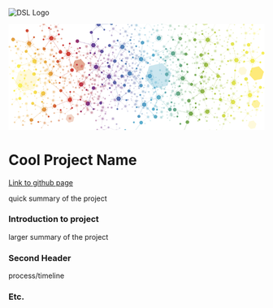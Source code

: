 ![DSL Logo][dsllogo]



![Data Vis][datavislogo]

# Cool Project Name

[Link to github page](https://firefelix.github.io/Dylan-Souvage-DSL-Project/ "Project Homepage")

quick summary of the project

### Introduction to project
larger summary of the project

### Second Header
process/timeline


### Etc.
 
 
 









<!--- Please use reference style images so that it is easier to update pictures later --->

[dsllogo]: dsl_logo.png
[datavislogo]: data-visualization-examples.png "Data Vis Logo"
